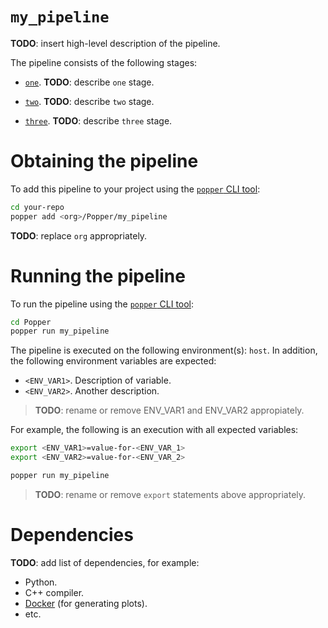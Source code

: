 # `my_pipeline`

<!--
NOTE TO AUTHORS: replace all the **TODO** marks with your own content.
-->

**TODO**: insert high-level description of the pipeline.

The pipeline consists of the following stages:

  * [`one`](./one.sh). **TODO**: describe `one` stage.

  * [`two`](./two.sh). **TODO**: describe `two` stage.

  * [`three`](./three.sh). **TODO**: describe `three` stage.

# Obtaining the pipeline

To add this pipeline to your project using the
[`popper` CLI tool](https://github.com/systemslab/popper):

```bash
cd your-repo
popper add <org>/Popper/my_pipeline
```
**TODO**: replace `org` appropriately.
# Running the pipeline

To run the pipeline using the
[`popper` CLI tool](https://github.com/systemslab/popper):

```bash
cd Popper
popper run my_pipeline
```

The pipeline is executed on the following environment(s): `host`. In addition,
the following environment variables are expected:

  * `<ENV_VAR1>`. Description of variable.
  * `<ENV_VAR2>`. Another description.

> **TODO**: rename or remove ENV_VAR1 and ENV_VAR2 appropiately.

For example, the following is an execution with all expected
variables:

```bash
export <ENV_VAR1>=value-for-<ENV_VAR_1>
export <ENV_VAR2>=value-for-<ENV_VAR_2>

popper run my_pipeline
```

> **TODO**: rename or remove `export` statements above appropriately.

# Dependencies

**TODO**: add list of dependencies, for example:

  * Python.
  * C++ compiler.
  * [Docker](https://docker.com) (for generating plots).
  * etc.
